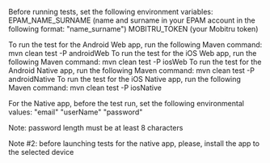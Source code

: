 Before running tests, set the following environment variables:
EPAM_NAME_SURNAME (name and surname in your EPAM account in the following format: "name_surname")
MOBITRU_TOKEN (your Mobitru token)

To run the test for the Android Web app, run the following Maven command: mvn clean test -P androidWeb
To run the test for the iOS Web app, run the following Maven command: mvn clean test -P iosWeb
To run the test for the Android Native app, run the following Maven command: mvn clean test -P androidNative
To run the test for the iOS Native app, run the following Maven command: mvn clean test -P iosNative

For the Native app, before the test run, set the following environmental values:
"email"
"userName"
"password"

Note: password length must be at least 8 characters

Note #2: before launching tests for the native app, please, install the app to the selected device

